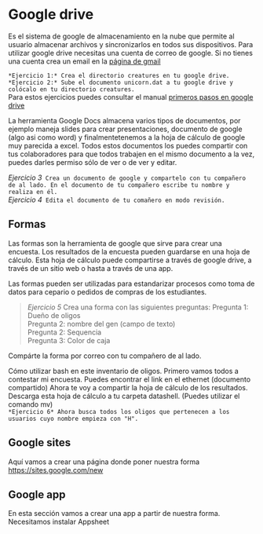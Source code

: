 
# Google drive  
Es el sistema de google de almacenamiento en la nube que permite al usuario almacenar archivos y sincronizarlos en todos sus dispositivos. Para utilizar google drive necesitas una cuenta de correo de google. Si no tienes una cuenta crea un email en la [página de gmail](www.gmail.com)  

`*Ejercicio 1:* Crea el directorio creatures en tu google drive.`    
`*Ejercicio 2:* Sube el documento unicorn.dat a tu google drive y colócalo en tu directorio creatures.`      
Para estos ejercicios puedes consultar el manual [primeros pasos en google drive](https://support.google.com/drive/answer/2424384?co=GENIE.Platform%3DDesktop&hl=es#)  

La herramienta Google Docs almacena varios tipos de documentos, por ejemplo maneja slides para crear presentaciones, documento de google (algo asi como word) y finalmentetenemos a la hoja de cálculo de google muy parecida a excel. Todos estos documentos los puedes compartir con tus colaboradores para que todos trabajen en el mismo documento a la vez, puedes darles permiso sólo de ver o de ver y editar.  
  
_Ejercicio 3_` Crea un documento de google y compartelo con tu compañero de al lado. En el documento de tu compañero escribe tu nombre y realiza en él.`    
_Ejercicio 4_` Edita el documento de tu comañero en modo revisión.`    

## Formas 
Las formas son la herramienta de google que sirve para crear una encuesta. Los resultados de la encuesta pueden guardarse en una hoja de cálculo. Esta hoja de cálculo puede compartirse a través de google drive, a través de un sitio web o hasta a través de una app.  
  
Las formas pueden ser utilizadas para estandarizar procesos como toma de datos para cepario o pedidos de compras de los estudiantes.  
> *Ejercicio 5*  Crea una forma con las siguientes preguntas: 
> Pregunta 1: Dueño de oligos  
> Pregunta 2: nombre del gen (campo de texto)  
> Pregunta 2: Sequencia   
> Pregunta 3: Color de caja  

Compárte la forma por correo con tu compañero de al lado.   

Cómo utilizar bash en este inventario de oligos. Primero vamos todos a contestar mi encuesta. Puedes encontrar el link en el ethernet (documento compartido)
Ahora te voy a compartir la hoja de cálculo de los resultados. Descarga esta hoja de cálculo a tu carpeta datashell. (Puedes utilizar el comando mv)  
`*Ejercicio 6* Ahora busca todos los oligos que pertenecen a los usuarios cuyo nombre empieza con "H".`    

## Google sites
Aquí vamos a crear una página donde poner nuestra forma    
https://sites.google.com/new   

## Google app
En esta sección vamos a crear una app a partir de nuestra forma.  
Necesitamos instalar Appsheet  

